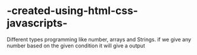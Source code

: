 # -created-using-html-css-javascripts-
Different types programming like number, arrays and Strings. if we give any number based on the given condition it will give a output
